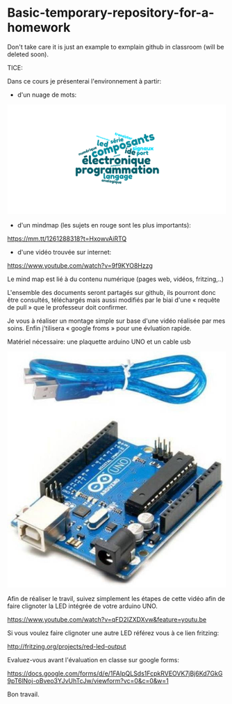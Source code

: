 # Basic-temporary-repository-for-a-homework
  Don't take care it is just an example to exmplain github in classroom (will be deleted soon).


TICE:

Dans ce cours je présenterai l'environnement à partir:

- d'un nuage de mots:

![alt text](https://github.com/HoRaMusic/Basic-temporary-repository-for-a-homework/blob/master/nuage-de-mots.png)

- d'un mindmap (les sujets en rouge sont les plus importants):

https://mm.tt/1261288318?t=HxowvAiRTQ

- d'une vidéo trouvée sur internet:

https://www.youtube.com/watch?v=9f9KYO8Hzzg

Le mind map est lié à du contenu numérique (pages web, vidéos, fritzing,..)

L'ensemble des documents seront partagés sur github, ils pourront donc être consultés, téléchargés mais aussi modifiés 
par le biai d'une « requête de pull » que le professeur doit confirmer.

Je vous à réaliser un montage simple sur base d'une vidéo réalisée par mes soins.
Enfin j'tilisera « google froms » pour une évluation rapide.

Matériel nécessaire:  une plaquette arduino UNO et un cable usb

![alt text](https://github.com/HoRaMusic/Basic-temporary-repository-for-a-homework/blob/master/usbUno.jpg)

Afin de réaliser le travil, suivez simplement les étapes de cette vidéo afin de faire clignoter la LED intégrée de votre arduino UNO.

https://www.youtube.com/watch?v=qFD2IZXDXvw&feature=youtu.be

Si vous voulez faire clignoter une autre LED référez vous à ce lien fritzing:

http://fritzing.org/projects/red-led-output

Evaluez-vous avant l'évaluation en classe sur google forms:

https://docs.google.com/forms/d/e/1FAIpQLSds1FcpkRVEOVK7jBj6Kd7GkG9pT6lNoj-oBveo3YJvUhTcJw/viewform?vc=0&c=0&w=1


Bon travail.

